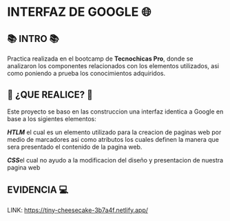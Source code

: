 # INTERFAZ DE GOOGLE :globe_with_meridians:	
 

## :books:		INTRO :books:	
Practica realizada en el bootcamp de **Tecnochicas Pro**, donde se analizaron los componentes relacionados con los elementos utilizados, asi como poniendo a prueba los conocimientos adquiridos. 

## :dart:	 ¿QUE REALICE? :dart:	

Este proyecto se baso en las  construccion  una interfaz identica a Google en base a los sigientes elementos:

***HTLM*** el cual es un elemento utilizado para la creacion de paginas web por medio de marcadores asi como atributos los cuales definen la manera que sera presentado el contenido de la pagina web.

***CSS***el cual no ayudo a la modificacion del diseño y presentacion de nuestra pagina web 

## EVIDENCIA :computer:	
LINK: https://tiny-cheesecake-3b7a4f.netlify.app/
